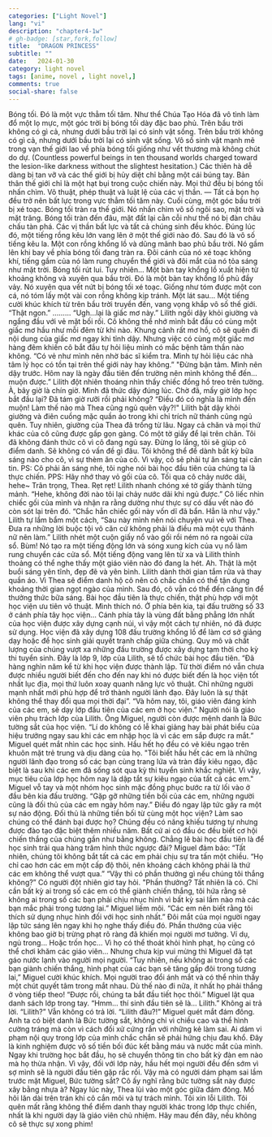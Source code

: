 ```yaml
---
categories: ["Light Novel"]
lang: "vi"
description: "chapter4-1w"
# gh-badge: [star,fork,follow]
title:  "DRAGON PRINCESS"
subtitle: ""
date:   2024-01-30
category: light novel
tags: [anime, novel , light novel,]
comments: true
social-share: false
---
```

Bóng tối.
Đó là một vực thẳm tối tăm.
Như thể Chúa Tạo Hóa đã vô tình làm đổ một lọ mực, một góc trời bị bóng tối dày đặc bao phủ.
Trên bầu trời không có gì cả, nhưng dưới bầu trời lại có sinh vật sống.
Trên bầu trời không có gì cả, nhưng dưới bầu trời lại có sinh vật sống.
Vô số sinh vật mạnh mẽ trong vạn thế giới lao về phía bóng tối giống như vết thương mà không chút do dự. (Countless powerful beings in ten thousand worlds charged toward the lesion-like darkness without the slightest hesitation.)
Các thiên hà dễ dàng bị tan vỡ và các thế giới bị hủy diệt chỉ bằng một cái búng tay.
Bản thân thế giới chỉ là một hạt bụi trong cuộc chiến này.
Mọi thứ đều bị bóng tối nhấn chìm.
Võ thuật, phép thuật và luật lệ của các vị thần.
— Tất cả bọn họ đều trở nên bất lực trong vực thẳm tối tăm này.
Cuối cùng, một góc bầu trời bị xé toạc.
Bóng tối tràn ra thế giới.
Nó nhấn chìm vô số ngôi sao, mặt trời và mặt trăng.
Bóng tối tràn đến đâu, mặt đất lại cằn cỗi như thể nó bị đàn châu chấu tàn phá.
Các vị thần bất lực và tất cả chúng sinh đều khóc.
Đúng lúc đó, một tiếng rồng kêu lớn vang lên ở một thế giới nào đó.
Sau đó là vô số tiếng kêu la.
Một con rồng khổng lồ và dũng mãnh bao phủ bầu trời.
Nó gầm lên khi bay về phía bóng tối đang tràn ra.
Đôi cánh của nó xé toạc không khí, tiếng gầm của nó làm rung chuyển thế giới và đôi mắt của nó tỏa sáng như mặt trời.
Bóng tối rút lui.
Tuy nhiên…
Một bàn tay khổng lồ xuất hiện từ khoảng không và xuyên qua bầu trời.
Đó là một bàn tay khổng lồ phủ đầy vảy.
Nó xuyên qua vết nứt bị bóng tối xé toạc.
Giống như tóm được một con cá, nó tóm lấy một vài con rồng không kịp tránh.
Một lát sau…
Một tiếng cười khúc khích từ trên bầu trời truyền đến, vang vọng khắp vô số thế giới.
“Thật ngon.”
………
“Ugh…lại là giấc mơ này.”
Lilith ngồi dậy khỏi giường và ngẩng đầu với vẻ mặt bối rối.
Cô không thể nhớ mình bắt đầu có cùng một giấc mơ hầu như mỗi đêm từ khi nào.
Khung cảnh rất mơ hồ, cô sẽ quên đi nội dung của giấc mơ ngay khi tỉnh dậy.
Nhưng việc có cùng một giấc mơ hàng đêm khiến cô bắt đầu tự hỏi liệu mình có mắc bệnh tâm thần nào không.
“Có vẻ như mình nên nhờ bác sĩ kiểm tra. Mình tự hỏi liệu các nhà tâm lý học có tồn tại trên thế giới này hay không.”
"Đừng bận tâm. Mình nên dậy trước. Hôm nay là ngày đầu tiên đến trường nên mình không thể đến… muộn được.”
Lilith đột nhiên thoáng nhìn thấy chiếc đồng hồ treo trên tường.
À, bây giờ là chín giờ. Mình đã thức dậy đúng lúc.
Chờ đã, mấy giờ lớp học bắt đầu lại?
Đã tám giờ rưỡi rồi phải không?
“Điều đó có nghĩa là mình đến muộn! Làm thế nào mà Thea cũng ngủ quên vậy?!"
Lilith bật dậy khỏi giường và điên cuồng mặc quần áo trong khi chỉ trích nữ thánh cũng ngủ quên.
Tuy nhiên, giường của Thea đã trống từ lâu. Ngay cả chăn và mọi thứ khác của cô cũng được gấp gọn gàng.
Có một tờ giấy để lại trên chăn.
Tôi đã không đánh thức cô vì cô đang ngủ say.
Đừng lo lắng, tôi sẽ giúp cô điểm danh. Sẽ không có vấn đề gì đâu.
Tôi không thể để dành bất kỳ bữa sáng nào cho cô, vì sự thèm ăn của cô. Vì vậy, cô sẽ phải tự ăn sáng tại căn tin.
PS: Cô phải ăn sáng nhé, tôi nghe nói bài học đầu tiên của chúng ta là thực chiến.
PPS: Hãy nhớ thay vỏ gối của cô. Tối qua cô chảy nước dãi, hehe~
Trân trọng, Thea.
Rẹt rẹt!
Lilith nhanh chóng xé tờ giấy thành từng mảnh.
“Hehe, không đời nào tôi lại chảy nước dãi khi ngủ được.”
Cô liếc nhìn chiếc gối của mình và nhận ra rằng dường như thực sự có dấu vết nào đó còn sót lại trên đó.
“Chắc hẳn chiếc gối này vốn dĩ đã bẩn. Hẳn là như vậy." Lilith tự lẩm bẩm một cách, “Sau này mình nên nói chuyện vui vẻ với Thea. Đưa ra những lời buộc tội vô căn cứ không phải là điều mà một cựu thánh nữ nên làm.”
Lilith nhét một cuộn giấy nổ vào gối rồi ném nó ra ngoài cửa sổ.
Bùm!
Nó tạo ra một tiếng động lớn và sóng xung kích của vụ nổ làm rung chuyển các cửa sổ.
Một tiếng động vang lên từ xa và Lilith thỉnh thoảng có thể nghe thấy một giáo viên nào đó đang la hét.
Ah.
Thật là một buổi sáng yên tĩnh, đẹp đẽ và yên bình.
Lilith dành thời gian tắm rửa và thay quần áo. Vì Thea sẽ điểm danh hộ cô nên cô chắc chắn có thể tận dụng khoảng thời gian ngọt ngào của mình.
Sau đó, cô vẫn có thể đến căng tin để thưởng thức bữa sáng.
Bài học đầu tiên là thực chiến, thật phù hợp với một học viện ưu tiên võ thuật.
Mình thích nó.
Ở phía bên kia, tại đấu trường số 33 ở cánh phía tây học viện…
Cánh phía tây là vùng đất bằng phẳng lớn nhất của học viện được xây dựng cạnh núi, vì vậy một cách tự nhiên, nó đã được sử dụng.
Học viện đã xây dựng 108 đấu trường khổng lồ để làm cơ sở giảng dạy hoặc để học sinh giải quyết tranh chấp giữa chúng. Quy mô và chất lượng của chúng vượt xa những đấu trường được xây dựng tạm thời cho kỳ thi tuyển sinh.
Đây là lớp 9, lớp của Lilith, sẽ tổ chức bài học đầu tiên.
“Đã hàng nghìn năm kể từ khi học viện được thành lập. Từ thời điểm nó vẫn chưa được nhiều người biết đến cho đến nay khi nó được biết đến là học viện tốt nhất lục địa, mọi thứ luôn xoay quanh năng lực võ thuật. Chỉ những người mạnh nhất mới phù hợp để trở thành người lãnh đạo. Đây luôn là sự thật không thể thay đổi qua mọi thời đại”.
“Và hôm nay, tôi, giáo viên đáng kính của các em, sẽ dạy lớp đầu tiên của các em ở học viện.”
Người nói là giáo viên phụ trách lớp của Lilith. Ông Miguel, người còn được mệnh danh là Bức tường sắt của học viện.
“Lí do không có lễ khai giảng hay bài phát biểu của hiệu trưởng ngay sau khi các em nhập học là vì các em sắp được ra mắt.”
Miguel quét mắt nhìn các học sinh.
Hầu hết họ đều có vẻ kiêu ngạo trên khuôn mặt trẻ trung và dịu dàng của họ.
"Tôi biết hầu hết các em là những người lãnh đạo trong số các bạn cùng trang lứa và tràn đầy kiêu ngạo, đặc biệt là sau khi các em đã sống sót qua kỳ thi tuyển sinh khắc nghiệt. Vì vậy, mục tiêu của lớp học hôm nay là dập tắt sự kiêu ngạo của tất cả các em."
Miguel vỗ tay và một nhóm học sinh mặc đồng phục bước ra từ lối vào ở đầu bên kia đấu trường.
“Gặp gỡ những tiền bối của các em, những người cũng là đối thủ của các em ngày hôm nay.”
Điều đó ngay lập tức gây ra một sự náo động.
Đối thủ là những tiền bối từ cùng một học viện? Làm sao chúng có thể đánh bại được họ?
Chúng đều có năng khiếu tương tự nhưng được đào tạo đặc biệt thêm nhiều năm. Bất cứ ai có đầu óc đều biết cơ hội chiến thắng của chúng gần như bằng không.
Chẳng lẽ bài học đầu tiên là để học sinh trải qua hàng trăm hình thức ngược đãi?
Miguel đảm bảo: “Tất nhiên, chúng tôi không bắt tất cả các em phải chịu sự tra tấn một chiều. “Họ chỉ cao hơn các em một cấp độ thôi, nên khoảng cách không phải là thứ các em không thể vượt qua.”
“Vậy thì có phần thưởng gì nếu chúng tôi thắng không?” Có người đột nhiên giơ tay hỏi.
"Phần thưởng? Tất nhiên là có. Chỉ cần bất kỳ ai trong số các em có thể giành chiến thắng, tôi hứa rằng sẽ không ai trong số các bạn phải chịu nhục hình vì bất kỳ sai lầm nào mà các bạn mắc phải trong tương lai.” Miguel liếm môi. “Các em nên biết rằng tôi thích sử dụng nhục hình đối với học sinh nhất.”
Đôi mắt của mọi người ngay lập tức sáng lên ngay khi họ nghe thấy điều đó. Phần thưởng của việc không bao giờ bị trừng phạt rõ ràng đã khiến mọi người mơ tưởng.
Ví dụ, ngủ trong…
Hoặc trốn học…
Vì họ có thể thoát khỏi hình phạt, họ cũng có thể chơi khăm các giáo viên...
Nhưng chưa kịp vui mừng thì Miguel đã tạt gáo nước lạnh vào người mọi người.
“Tuy nhiên, nếu không ai trong số các bạn giành chiến thắng, hình phạt của các bạn sẽ tăng gấp đôi trong tương lai,” Miguel cười khúc khích.
Mọi người trao đổi ánh mắt và có thể nhìn thấy một chút quyết tâm trong mắt nhau.
Dù thế nào đi nữa, ít nhất họ phải thắng ở vòng tiếp theo!
“Được rồi, chúng ta bắt đầu tiết học thôi.” Miguel lật qua danh sách lớp trong tay. “Hmm… thí sinh đầu tiên sẽ là… Lilith.”
Không ai trả lời.
“Lilith?”
Vẫn không có trả lời.
“Lilith đâu?!”
Miguel quét mắt đám đông. Anh ta có biệt danh là Bức tường sắt, không chỉ vì chiều cao và thể hình cường tráng mà còn vì cách đối xử cứng rắn với những kẻ làm sai.
Ai dám vi phạm nội quy trong lớp của mình chắc chắn sẽ phải hứng chịu đau khổ.
Đây là kinh nghiệm được vô số tiền bối đúc kết bằng máu và nước mắt của mình. Ngay khi trường học bắt đầu, họ sẽ chuyển thông tin cho bất kỳ đàn em nào mà họ thừa nhận.
Vì vậy, đối với lớp này, hầu hết mọi người đều đến sớm vì sợ mình sẽ là người đầu tiên gặp rắc rối.
Vậy mà có người dám phạm sai lầm trước mặt Miguel, Bức tường sắt?
Cô ấy nghĩ rằng bức tường sắt này được xây bằng nhựa à?
Ngay lúc này, Thea lùi vào một góc giữa đám đông.
Mồ hôi lăn dài trên trán khi cô cắn môi và tự trách mình.
Tôi xin lỗi Lilith.
Tôi quên mất rằng không thể điểm danh thay người khác trong lớp thực chiến, nhất là khi người dạy là giáo viên chủ nhiệm.
Hãy mau đến đây, nếu không cô sẽ thực sự xong phim!
